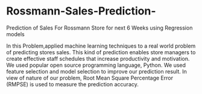 # Rossmann-Sales-Prediction-
Prediction of Sales For Rossmann Store for next 6 Weeks using Regression models

In this Problem,applied machine learning techniques to a real world problem of predicting stores sales. This kind of prediction enables store managers to create effective staff schedules that increase productivity and motivation. We used popular open source programming language, Python. We used feature selection and model selection to improve our prediction result. In view of nature of our problem, Root Mean Square Percentage Error (RMPSE) is used to measure the prediction accuracy.
